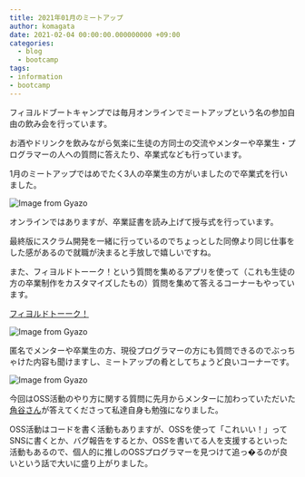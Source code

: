 ```yaml
---
title: 2021年01月のミートアップ
author: komagata
date: 2021-02-04 00:00:00.000000000 +09:00
categories:
  - blog
  - bootcamp
tags:
- information
- bootcamp
---
```

フィヨルドブートキャンプでは毎月オンラインでミートアップという名の参加自由の飲み会を行っています。

お酒やドリンクを飲みながら気楽に生徒の方同士の交流やメンターや卒業生・プログラマーの人への質問に答えたり、卒業式なども行っています。

1月のミートアップではめでたく3人の卒業生の方がいましたので卒業式を行いました。

![Image from Gyazo](https://i.gyazo.com/1eba73d6363f47f70c201a0994495fba.png)

オンラインではありますが、卒業証書を読み上げて授与式を行っています。

最終版にスクラム開発を一緒に行っているのでちょっとした同僚より同じ仕事をした感があるので就職が決まると手放しで嬉しいですね。

また、フィヨルドトーーク！という質問を集めるアプリを使って（これも生徒の方の卒業制作をカスタマイズしたもの）質問を集めて答えるコーナーもやっています。

[フィヨルドトーーク！](https://tallk.fjord.jp/)

![Image from Gyazo](https://i.gyazo.com/c6f316a17fda92b6000f484c7a34c960.png)

匿名でメンターや卒業生の方、現役プログラマーの方にも質問できるのでぶっちゃけた内容も聞けますし、ミートアップの肴としてちょうど良いコーナーです。

![Image from Gyazo](https://i.gyazo.com/2ab174600c69dbab26f649192d1abe2a.png)

今回はOSS活動のやり方に関する質問に先月からメンターに加わっていただいた[角谷さん](https://twitter.com/kakutani)が答えてくださって私達自身も勉強になりました。

OSS活動はコードを書く活動もありますが、OSSを使って「これいい！」ってSNSに書くとか、バグ報告をするとか、OSSを書いてる人を支援するといった活動もあるので、個人的に推しのOSSプログラマーを見つけて追っ�るのが良いという話で大いに盛り上がりました。
